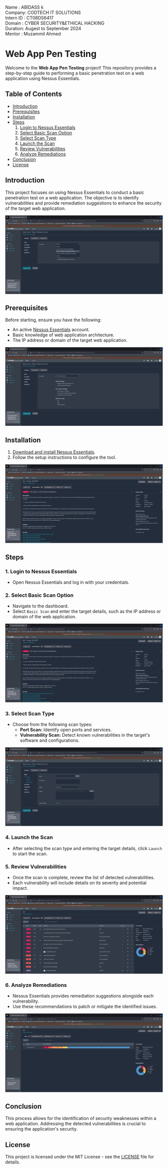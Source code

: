Name : ABIDASS k <br>
Company: CODTECH IT SOLUTIONS <br> 
Intern ID : CT08DS6417 <br>
Domain : CYBER SECURITY&ETHICAL HACKING <br>
Duration: Augest to September 2024 <br>
Mentor : Muzammil Ahmed <br>


# Web App Pen Testing

Welcome to the **Web App Pen Testing** project! This repository provides a step-by-step guide to performing a basic penetration test on a web application using Nessus Essentials.

## Table of Contents
- [Introduction](#introduction)
- [Prerequisites](#prerequisites)
- [Installation](#installation)
- [Steps](#steps)
  1. [Login to Nessus Essentials](#1-login-to-nessus-essentials)
  2. [Select Basic Scan Option](#2-select-basic-scan-option)
  3. [Select Scan Type](#3-select-scan-type)
  4. [Launch the Scan](#4-launch-the-scan)
  5. [Review Vulnerabilities](#5-review-vulnerabilities)
  6. [Analyze Remediations](#6-analyze-remediations)
- [Conclusion](#conclusion)
- [License](#license)

## Introduction

This project focuses on using Nessus Essentials to conduct a basic penetration test on a web application. The objective is to identify vulnerabilities and provide remediation suggestions to enhance the security of the target web application.

<img src="https://github.com/Abidasskumar/CODTECH-TASK2/blob/main/select%20vulnerability%20%20scan%20page.jpg">

## Prerequisites

Before starting, ensure you have the following:

- An active [Nessus Essentials](https://www.tenable.com/products/nessus/nessus-essentials) account.
- Basic knowledge of web application architecture.
- The IP address or domain of the target web application.

<img src="https://github.com/Abidasskumar/CODTECH-TASK2/blob/main/select%20scan%20type%20page.jpg">

## Installation

1. [Download and install Nessus Essentials](https://www.tenable.com/products/nessus/nessus-essentials).
2. Follow the setup instructions to configure the tool.

<img src="https://github.com/Abidasskumar/CODTECH-TASK2/blob/main/remediation%20page.jpg">

## Steps

### 1. Login to Nessus Essentials

- Open Nessus Essentials and log in with your credentials.

### 2. Select Basic Scan Option

- Navigate to the dashboard.
- Select `Basic Scan` and enter the target details, such as the IP address or domain of the web application.

<img src="https://github.com/Abidasskumar/CODTECH-TASK2/blob/main/remediation%20page.jpg">

### 3. Select Scan Type

- Choose from the following scan types:
  - **Port Scan:** Identify open ports and services.
  - **Vulnerability Scan:** Detect known vulnerabilities in the target's software and configurations.
 
<img src="https://github.com/Abidasskumar/CODTECH-TASK2/blob/main/UI%20page%20for%20scanning%20vulnerability.jpg">

### 4. Launch the Scan

- After selecting the scan type and entering the target details, click `Launch` to start the scan.

### 5. Review Vulnerabilities

- Once the scan is complete, review the list of detected vulnerabilities.
- Each vulnerability will include details on its severity and potential impact.

<img src="https://github.com/Abidasskumar/CODTECH-TASK2/blob/main/output%201%20page.jpg">

### 6. Analyze Remediations

- Nessus Essentials provides remediation suggestions alongside each vulnerability.
- Use these recommendations to patch or mitigate the identified issues.

<img src="https://github.com/Abidasskumar/CODTECH-TASK2/blob/main/output%20page.jpg">

## Conclusion

This process allows for the identification of security weaknesses within a web application. Addressing the detected vulnerabilities is crucial to ensuring the application's security.

## License

This project is licensed under the MIT License - see the [LICENSE](LICENSE) file for details.
